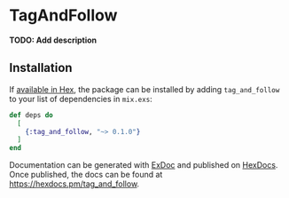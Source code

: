 # TagAndFollow

**TODO: Add description**

## Installation

If [available in Hex](https://hex.pm/docs/publish), the package can be installed
by adding `tag_and_follow` to your list of dependencies in `mix.exs`:

```elixir
def deps do
  [
    {:tag_and_follow, "~> 0.1.0"}
  ]
end
```

Documentation can be generated with [ExDoc](https://github.com/elixir-lang/ex_doc)
and published on [HexDocs](https://hexdocs.pm). Once published, the docs can
be found at <https://hexdocs.pm/tag_and_follow>.

